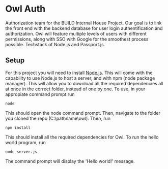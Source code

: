 # Owl Auth
Authorization team for the BUILD Internal House Project. Our goal is to link the front end with the backend database for user login authentification and authorization. Owl will feature multiple levels of users with different permissions, along with SSO with Google for the smoothest process possible. Techstack of Node.js and Passport.js.


## Setup
For this project you will need to install [Node.js](https://nodejs.org/en/download/). This will come with the capability to use Node.js to host a server, and with npm (node package manager). This will allow you to download all the required dependencies all at once in the correct folder, instead of one by one. To use, in your appropiate command prompt run

```
node
```

This should open the node command prompt. Then, navigate to the folder you cloned the repo (C:\pathname\owl). Then, run

```
npm install
```

This should install all the required dependencies for Owl. To run the hello world program, run

```
node server.js
```

The command prompt will display the 'Hello world!' message.
